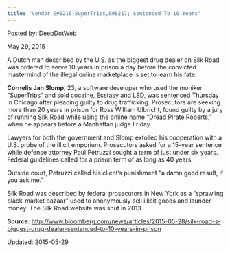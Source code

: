 ```yaml
---
title: "Vendor &#8216;SuperTrips,&#8217; Sentenced To 10 Years"
---
```


Posted by: DeepDotWeb 

<span>May 29, 2015</span>



<p>A Dutch man described by the U.S. as the biggest drug dealer on Silk Road was ordered to serve 10 years in prison a day before the convicted mastermind of the illegal online marketplace is set to learn his fate.</p>
<p><strong>Cornelis Jan Slomp</strong>, 23, a software developer who used the moniker “<a href="https://g-i-r.github.io/deepdotweb/?s=SuperTrips">SuperTrips</a>” and sold cocaine, Ecstasy and LSD, was sentenced Thursday in Chicago after pleading guilty to drug trafficking. Prosecutors are seeking more than 20 years in prison for Ross William Ulbricht, found guilty by a jury of running Silk Road while using the online name “Dread Pirate Roberts,” when he appears before a Manhattan judge Friday.</p>
<p>Lawyers for both the government and Slomp extolled his cooperation with a U.S. probe of the illicit emporium. Prosecutors asked for a 15-year sentence while defense attorney Paul Petruzzi sought a term of just under six years. Federal guidelines called for a prison term of as long as 40 years.</p>
<p>Outside court, Petruzzi called his client’s punishment “a damn good result, if you ask me.”</p>
<p>Silk Road was described by federal prosecutors in New York as a “sprawling black-market bazaar” used to anonymously sell illicit goods and launder money. The Silk Road website was shut in 2013.</p>
<p><strong>Source</strong>: <a href="http://www.bloomberg.com/news/articles/2015-05-28/silk-road-s-biggest-drug-dealer-sentenced-to-10-years-in-prison">http://www.bloomberg.com/news/articles/2015-05-28/silk-road-s-biggest-drug-dealer-sentenced-to-10-years-in-prison</a></p>



Updated: 2015-05-29


